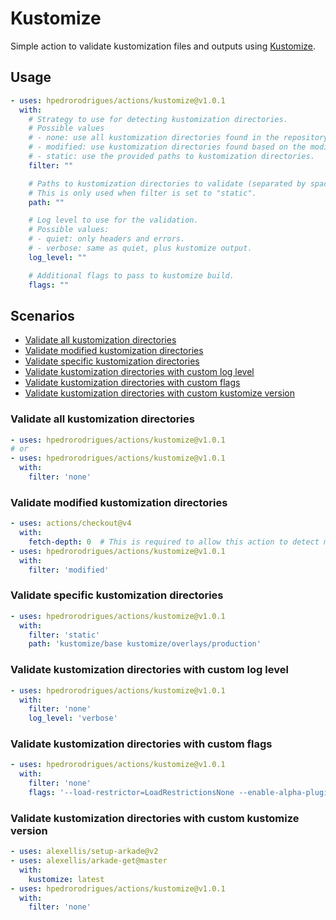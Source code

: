 # Kustomize

Simple action to validate kustomization files and outputs using [Kustomize].

## Usage

```yaml
- uses: hpedrorodrigues/actions/kustomize@v1.0.1
  with:
    # Strategy to use for detecting kustomization directories.
    # Possible values
    # - none: use all kustomization directories found in the repository.
    # - modified: use kustomization directories found based on the modified files.
    # - static: use the provided paths to kustomization directories.
    filter: ""

    # Paths to kustomization directories to validate (separated by space).
    # This is only used when filter is set to "static".
    path: ""

    # Log level to use for the validation.
    # Possible values:
    # - quiet: only headers and errors.
    # - verbose: same as quiet, plus kustomize output.
    log_level: ""

    # Additional flags to pass to kustomize build.
    flags: ""
```

## Scenarios

- [Validate all kustomization directories](#validate-all-kustomization-directories)
- [Validate modified kustomization directories](#validate-modified-kustomization-directories)
- [Validate specific kustomization directories](#validate-specific-kustomization-directories)
- [Validate kustomization directories with custom log level](#validate-kustomization-directories-with-custom-log-level)
- [Validate kustomization directories with custom flags](#validate-kustomization-directories-with-custom-flags)
- [Validate kustomization directories with custom kustomize version](#validate-kustomization-directories-with-custom-kustomize-version)

### Validate all kustomization directories

```yaml
- uses: hpedrorodrigues/actions/kustomize@v1.0.1
# or
- uses: hpedrorodrigues/actions/kustomize@v1.0.1
  with:
    filter: 'none'
```

### Validate modified kustomization directories

```yaml
- uses: actions/checkout@v4
  with:
    fetch-depth: 0  # This is required to allow this action to detect modified files.
- uses: hpedrorodrigues/actions/kustomize@v1.0.1
  with:
    filter: 'modified'
```

### Validate specific kustomization directories

```yaml
- uses: hpedrorodrigues/actions/kustomize@v1.0.1
  with:
    filter: 'static'
    path: 'kustomize/base kustomize/overlays/production'
```

### Validate kustomization directories with custom log level

```yaml
- uses: hpedrorodrigues/actions/kustomize@v1.0.1
  with:
    filter: 'none'
    log_level: 'verbose'
```

### Validate kustomization directories with custom flags

```yaml
- uses: hpedrorodrigues/actions/kustomize@v1.0.1
  with:
    filter: 'none'
    flags: '--load-restrictor=LoadRestrictionsNone --enable-alpha-plugins'
```

### Validate kustomization directories with custom kustomize version

```yaml
- uses: alexellis/setup-arkade@v2
- uses: alexellis/arkade-get@master
  with:
    kustomize: latest
- uses: hpedrorodrigues/actions/kustomize@v1.0.1
  with:
    filter: 'none'
```



[Kustomize]: https://kustomize.io
